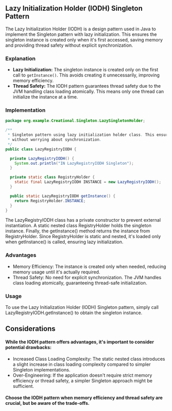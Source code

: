 ## Lazy Initialization Holder (IODH) Singleton Pattern

The Lazy Initialization Holder (IODH) is a design pattern used in Java to implement the Singleton pattern with lazy initialization. This ensures the singleton instance is created only when it's first accessed, saving memory and providing thread safety without explicit synchronization.

### Explanation

* **Lazy Initialization:** The singleton instance is created only on the first call to `getInstance()`. This avoids creating it unnecessarily, improving memory efficiency.
* **Thread Safety:** The IODH pattern guarantees thread safety due to the JVM handling class loading atomically. This means only one thread can initialize the instance at a time.

### Implementation

```java
package org.example.Creational.Singleton.LazySingletonHolder;

/**
 * Singleton pattern using lazy initialization holder class. This ensures we have lazy initialization
 * without worrying about synchronization.
 */
public class LazyRegistryIODH {

  private LazyRegistryIODH() {
    System.out.println("IN LazyRegistryIODH Singleton");
  }

  private static class RegistryHolder {
    static final LazyRegistryIODH INSTANCE = new LazyRegistryIODH();
  }

  public static LazyRegistryIODH getInstance() {
    return RegistryHolder.INSTANCE;
  }
}
```
The LazyRegistryIODH class has a private constructor to prevent external instantiation. A static nested class RegistryHolder holds the singleton instance. Finally, the getInstance() method returns the instance from RegistryHolder. Since RegistryHolder is static and nested, it's loaded only when getInstance() is called, ensuring lazy initialization.

### Advantages
- Memory Efficiency: The instance is created only when needed, reducing memory usage until it's actually required.
- Thread Safety: No need for explicit synchronization. The JVM handles class loading atomically, guaranteeing thread-safe initialization.
### Usage
 To use the Lazy Initialization Holder (IODH) Singleton pattern, simply call LazyRegistryIODH.getInstance() to obtain the singleton instance.

## Considerations
#### While the IODH pattern offers advantages, it's important to consider potential drawbacks:

- Increased Class Loading Complexity: The static nested class introduces a slight increase in class loading complexity compared to simpler Singleton implementations.
- Over-Engineering: If the application doesn't require strict memory efficiency or thread safety, a simpler Singleton approach might be sufficient.
#### Choose the IODH pattern when memory efficiency and thread safety are crucial, but be aware of the trade-offs.